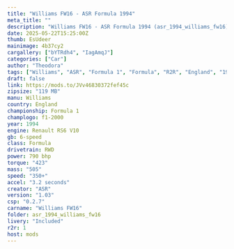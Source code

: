```yaml
---
title: "Williams FW16 - ASR Formula 1994"
meta_title: ""
description: "Williams FW16 - ASR Formula 1994 (asr_1994_williams_fw16) by ASR"
date: 2025-05-22T15:25:00Z
thumb: EsUdeer
mainimage: 4b37cy2
cargallery: ["bYTRdh4", "IagAmqJ"]
categories: ["Car"]
author: "Theodora"
tags: ["Williams", "ASR", "Formula 1", "Formula", "R2R", "England", "1994"]
draft: false
link: https://mods.to/JVv46830372fef45c
zipsize: "119 MB"
manu: Williams
country: England
championship: Formula 1
champlogo: f1-2000
year: 1994
engine: Renault RS6 V10
gb: 6-speed
class: Formula
drivetrain: RWD
power: 790 bhp 
torque: "423"
mass: "505"
speed: "350+"
accel: "3.2 seconds"
creator: "ASR"
version: "1.03"
csp: "0.2.7"
carname: "Williams FW16"
folder: asr_1994_williams_fw16
livery: "Included"
r2r: 1
host: mods
---
```

